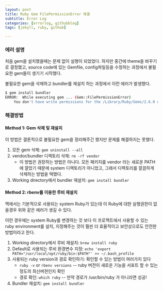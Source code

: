 ```yaml
---
layout: post
title: Ruby Gem FilePermissionError 해결
subtitle: Error Log
categories: [errorlog, githubblog]
tags: [jekyll, ruby, github]

---
```


### 에러 설명 

처음 gem을 설치했을때는 문제 없이 실행이 되었었다. 하지만 중간에 theme을 바꾸기로 결정했고, source code에 있는 Gemfile, config파일등을 수정하는 과정에서 불필요한 gem들이 생기기 시작했다.

불필요한 gem을 삭제하고 bundler를 재설치 하는 과정에서 이런 에러가 발생했다.

```bash
$ gem install bundler
ERROR:  While executing gem ... (Gem::FilePermissionError)
    You don't have write permissions for the /Library/Ruby/Gems/2.6.0 directory.
```



### 해결방법

#### Method 1: Gem 삭제 및 재설치

이 방법은 결론적으로 불필요한 gem을 정리해주긴 했지만 문제를 해결하지는 못했다.

1. 모든 gem 삭제: `gem uninstall --all`
2. vendor/bundler 디렉토리 삭제:  `rm -rf vendor`
   - 이 방법은 권장하는 방법은 아니다. 모든 패키지를 vendor 라는 새로운 PATH에 깔았기 때문에 system 디렉토리가 아니었고, 그래서 디렉토리를 깔끔하게 삭제하는 방법을 택했다.
3. Working directory에서 bundler 재설치: `gem install bundler`



#### Method 2: rbenv를 이용한 루비 재설치

맥에서는 기본적으로 사용되는 system Ruby가 있는데 이 Ruby에 대한 실행권한이 없을경우 위와 같은 에러가 생길 수 있다.

이런 경우에는 system Ruby를 변경하는 것 보다 이 프로젝트에서 사용할 수 있는 ruby environment를 설치, 지정해주는 것이 훨씬 더 효율적이고 보안상으로도 안전한 방법이라고 한다.

1. Working directory에서 루비 재설치: `brew install ruby`
2. Default로 사용되는 루비 환경변수 지정: `echo 'export PATH="/usr/local/opt/ruby/bin:$PATH"' >> ~/.bash_profile`
3. 사용되는 ruby version과 경로 확인하기: 확인할 수 있는 방법이 여러가지 있다
   - `ruby -v` or `rbenv versions` -- ruby 버전이 새로운 기능을 서포트 할 수 있는 정도의 최신버젼인지 확인
   - 경로 확인: `which ruby` -- 만약 경로가 /usr/bin/ruby 가 아니라면 성공!
4. Bundler 재설치: `gem install bundler`